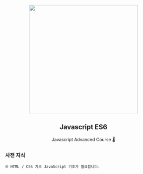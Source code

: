 <p align="center">
  <img src="https://velog.velcdn.com/images/kimhscom/post/f5775a06-ced1-4297-ad2b-ab9be2f2cd27/%E1%84%89%E1%85%B3%E1%84%8F%E1%85%B3%E1%84%85%E1%85%B5%E1%86%AB%E1%84%89%E1%85%A3%E1%86%BA%202020-09-19%20%E1%84%8B%E1%85%A9%E1%84%8C%E1%85%A5%E1%86%AB%2010.13.31.png" height="350">
  <h2 align="center">Javascript ES6</h2>
  <p align="center">Javascript Advanced Course 🌡<p>

  </p>
</p>



### 사전 지식
 
    ※ HTML / CSS 기초 JavaScript 기초가 필요합니다.
      
  
